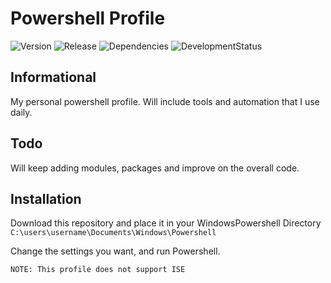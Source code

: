 # Powershell Profile
![Version](https://img.shields.io/badge/Version-1.0-brightgreen.svg)
![Release](https://img.shields.io/badge/Stable-brightblue.svg)
![Dependencies](https://img.shields.io/badge/Dependencies-up%20to%20date-brightgreen.svg)
![DevelopmentStatus](https://img.shields.io/badge/Development%20Status-early%20alpha-brightred.svg)

## Informational
My personal powershell profile. Will include tools and automation that I use daily. 

## Todo
Will keep adding modules, packages and improve on the overall code. 

## Installation
Download this repository and place it in your WindowsPowershell Directory
`C:\users\username\Documents\Windows\Powershell`

Change the settings you want, and run Powershell. 

`NOTE: This profile does not support ISE`
